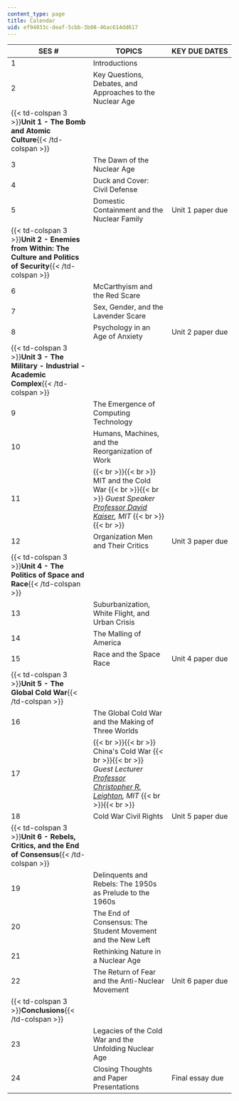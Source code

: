 ```yaml
---
content_type: page
title: Calendar
uid: ef94033c-deaf-5cbb-3b08-46ac614dd617
---
```


| SES # | TOPICS | KEY DUE DATES |
| --- | --- | --- |
| 1 | Introductions | &nbsp; |
| 2 | Key Questions, Debates, and Approaches to the Nuclear Age | &nbsp; |
| {{< td-colspan 3 >}}**Unit 1 - The Bomb and Atomic Culture**{{< /td-colspan >}} |||
| 3 | The Dawn of the Nuclear Age | &nbsp; |
| 4 | Duck and Cover: Civil Defense | &nbsp; |
| 5 | Domestic Containment and the Nuclear Family | Unit 1 paper due |
| {{< td-colspan 3 >}}**Unit 2 - Enemies from Within: The Culture and Politics of Security**{{< /td-colspan >}} |||
| 6 | McCarthyism and the Red Scare | &nbsp; |
| 7 | Sex, Gender, and the Lavender Scare | &nbsp; |
| 8 | Psychology in an Age of Anxiety | Unit 2 paper due |
| {{< td-colspan 3 >}}**Unit 3 - The Military - Industrial - Academic Complex**{{< /td-colspan >}} |||
| 9 | The Emergence of Computing Technology | &nbsp; |
| 10 | Humans, Machines, and the Reorganization of Work | &nbsp; |
| 11 |  {{< br >}}{{< br >}} MIT and the Cold War {{< br >}}{{< br >}} _Guest Speaker [Professor David Kaiser](http://web.mit.edu/sts/people/kaiser.html), MIT_ {{< br >}}{{< br >}}  | &nbsp; |
| 12 | Organization Men and Their Critics | Unit 3 paper due |
| {{< td-colspan 3 >}}**Unit 4 - The Politics of Space and Race**{{< /td-colspan >}} |||
| 13 | Suburbanization, White Flight, and Urban Crisis | &nbsp; |
| 14 | The Malling of America | &nbsp; |
| 15 | Race and the Space Race | Unit 4 paper due |
| {{< td-colspan 3 >}}**Unit 5 - The Global Cold War**{{< /td-colspan >}} |||
| 16 | The Global Cold War and the Making of Three Worlds | &nbsp; |
| 17 |  {{< br >}}{{< br >}} China's Cold War {{< br >}}{{< br >}} _Guest Lecturer [Professor Christopher R. Leighton](http://history.mit.edu/people/christopher-r-leighton), MIT_ {{< br >}}{{< br >}}  | &nbsp; |
| 18 | Cold War Civil Rights | Unit 5 paper due |
| {{< td-colspan 3 >}}**Unit 6 - Rebels, Critics, and the End of Consensus**{{< /td-colspan >}} |||
| 19 | Delinquents and Rebels: The 1950s as Prelude to the 1960s | &nbsp; |
| 20 | The End of Consensus: The Student Movement and the New Left | &nbsp; |
| 21 | Rethinking Nature in a Nuclear Age | &nbsp; |
| 22 | The Return of Fear and the Anti-Nuclear Movement | Unit 6 paper due |
| {{< td-colspan 3 >}}**Conclusions**{{< /td-colspan >}} |||
| 23 | Legacies of the Cold War and the Unfolding Nuclear Age | &nbsp; |
| 24 | Closing Thoughts and Paper Presentations | Final essay due